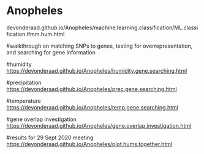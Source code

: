 # Anopheles


devonderaad.github.io/Anopheles/machine.learning.classification/ML.classification.lfmm.hum.html

#walkthrough on matching SNPs to genes, testing for overrepresentation, and searching for gene information

#humidity
https://devonderaad.github.io/Anopheles/humidity.gene.searching.html

#precipitation
https://devonderaad.github.io/Anopheles/prec.gene.searching.html

#temperature
https://devonderaad.github.io/Anopheles/temp.gene.searching.html

#gene overlap investigation
https://devonderaad.github.io/Anopheles/gene.overlap.investigation.html

#results for 29 Sept 2020 meeting
https://devonderaad.github.io/Anopheles/plot.hums.together.html
